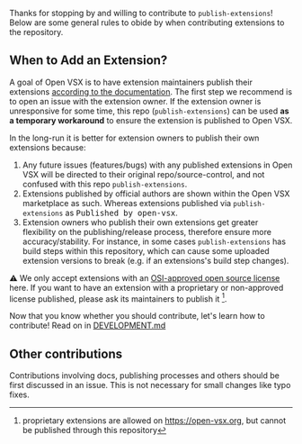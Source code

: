 Thanks for stopping by and willing to contribute to `publish-extensions`! Below are some general rules to obide by when contributing extensions to the repository.

## When to Add an Extension?

A goal of Open VSX is to have extension maintainers publish their extensions [according to the documentation](https://github.com/eclipse/openvsx/wiki/Publishing-Extensions). The first step we recommend is to open an issue with the extension owner. If the extension owner is unresponsive for some time, this repo (`publish-extensions`) can be used **as a temporary workaround** to ensure the extension is published to Open VSX.

In the long-run it is better for extension owners to publish their own extensions because:

1. Any future issues (features/bugs) with any published extensions in Open VSX will be directed to their original repo/source-control, and not confused with this repo `publish-extensions`.
2. Extensions published by official authors are shown within the Open VSX marketplace as such. Whereas extensions published via `publish-extensions` as <kbd>Published by
   open-vsx</kbd>.
3. Extension owners who publish their own extensions get greater flexibility on the publishing/release process, therefore ensure more accuracy/stability. For instance, in some cases `publish-extensions` has build steps within this repository, which can cause some uploaded extension versions to break (e.g. if an extensions's build step changes).

⚠️ We only accept extensions with an [OSI-approved open source license](https://opensource.org/licenses) here. If you want to have an extension with a proprietary or non-approved license published, please ask its maintainers to publish it [^proprietary].

Now that you know whether you should contribute, let's learn how to contribute! Read on in [DEVELOPMENT.md](DEVELOPMENT.md)

## Other contributions

Contributions involving docs, publishing processes and others should be first discussed in an issue. This is not necessary for small changes like typo fixes.

[publish-extensions-job]: https://github.com/open-vsx/publish-extensions/blob/master/.github/workflows/publish-extensions.yml

[^ms]: [The Microsoft Visual Studio Code Extensions Marketplace](https://marketplace.visualstudio.com/)
[^proprietary]: proprietary extensions are allowed on https://open-vsx.org, but cannot be published through this repository

